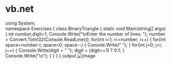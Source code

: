 # vb.net
using System; <br>
namespace Exercises 
{ 
 class BinaryTriangle 
 { 
 static void Main(string[] args) 
 { 
 int number,digit=1; 
 Console.Write("\nEnter the number of lines: "); 
 number = Convert.ToInt32(Console.ReadLine()); 
 for(int i=1; i<=number; i++) 
 { 
 for(int space=number-i; space>0; space--) 
 { 
 Console.Write(" "); 
 } 
 for(int j=0; j<i; j++) 
 { 
 Console.Write(digit + " "); 
 digit = (digit==1) ? 0:1; 
 } 
 Console.Write("\n"); 
 } 
 } 
 } 
} 
output
![image](https://user-images.githubusercontent.com/97940277/154424310-683c4e72-1d56-42de-8157-6305eb621de2.png)<br>
